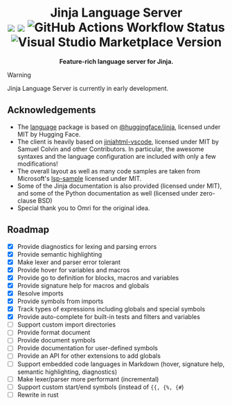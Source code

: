 <h1 align="center">
    Jinja Language Server
    <br />
    <img src="https://img.shields.io/badge/license-MIT-blue.svg">
    <img src="https://img.shields.io/badge/PRs-welcome-brightgreen.svg">
    <img alt="GitHub Actions Workflow Status" src="https://img.shields.io/github/actions/workflow/status/noamzaks/jinja-ls/check.yml">
    <img alt="Visual Studio Marketplace Version" src="https://img.shields.io/visual-studio-marketplace/v/noamzaks.jinja-ls">
    <br />
</h1>

<p align="center">
    <b>Feature-rich language server for Jinja.</b>
</p>

> [!WARNING]
> Jinja Language Server is currently in early development.

## Acknowledgements

- The [language](./packages/language/) package is based on [@huggingface/jinja](https://github.com/huggingface/huggingface.js/tree/main/packages/jinja), licensed under MIT by Hugging Face.
- The client is heavily based on [jinjahtml-vscode](https://github.com/samuelcolvin/jinjahtml-vscode), licensed under MIT by Samuel Colvin and other Contributors. In particular, the awesome syntaxes and the language configuration are included with only a few modifications!
- The overall layout as well as many code samples are taken from Microsoft's [lsp-sample](https://github.com/microsoft/vscode-extension-samples/tree/main/lsp-sample) licensed under MIT.
- Some of the Jinja documentation is also provided (licensed under MIT), and some of the Python documentation as well (licensed under zero-clause BSD)
- Special thank you to Omri for the original idea.

## Roadmap

- [x] Provide diagnostics for lexing and parsing errors
- [x] Provide semantic highlighting
- [x] Make lexer and parser error tolerant
- [x] Provide hover for variables and macros
- [x] Provide go to definition for blocks, macros and variables
- [x] Provide signature help for macros and globals
- [x] Resolve imports
- [x] Provide symbols from imports
- [x] Track types of expressions including globals and special symbols
- [x] Provide auto-complete for built-in tests and filters and variables
- [ ] Support custom import directories
- [ ] Provide format document
- [ ] Provide document symbols
- [ ] Provide documentation for user-defined symbols
- [ ] Provide an API for other extensions to add globals
- [ ] Support embedded code languages in Markdown (hover, signature help, semantic highlighting, diagnostics)
- [ ] Make lexer/parser more performant (incremental)
- [ ] Support custom start/end symbols (instead of `{{, {%, {#`)
- [ ] Rewrite in rust
